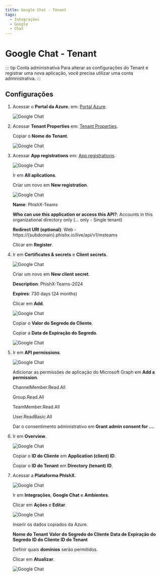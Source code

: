 ```yaml
---
title: Google Chat - Tenant
tags:
  - Integrações
  - Google
  - Chat
---
```


# Google Chat - Tenant

::: tip Conta administrativa
Para alterar as configurações do Tenant e registrar uma nova aplicação, você precisa utilizar uma conta administrativa.
:::

## Configurações

1. Acessar o **Portal da Azure.** em: [Portal Azure](https://portal.azure.com/).

   ![Google Chat](https://cdn.phishx.io/phishx-docs/images/microsoft_teams_001.png)

2. Acessar **Tenant Properties** em: [Tenant Properties](https://portal.azure.com/#view/Microsoft_AAD_IAM/TenantProperties.ReactView).

   Copiar o **Nome do Tenant**.

   ![Google Chat](https://cdn.phishx.io/phishx-docs/images/microsoft_teams_002.png)

3. Acessar **App registrations** em: [App registrations](https://portal.azure.com/#view/Microsoft_AAD_RegisteredApps/ApplicationsListBlade).

   ![Google Chat](https://cdn.phishx.io/phishx-docs/images/microsoft_teams_003.png)

   Ir em **All aplications**.

   Criar um novo em **New registration**.

   ![Google Chat](https://cdn.phishx.io/phishx-docs/images/microsoft_teams_004.png)

   **Name**: PhishX-Teams

   **Who can use this application or access this API?**: Accounts in this organizational directory only (... only - Single tenant)

   **Redirect URI (optional)**: Web - https://{subdomain}.phishx.io/live/api/v1/msteams

   Clicar em **Register**.

4. Ir em **Certificates & secrets** e **Client secrets**.

   ![Google Chat](https://cdn.phishx.io/phishx-docs/images/microsoft_teams_006.png)

   Criar um novo em **New client secret**.

   **Description**: PhishX-Teams-2024

   **Expires**: 730 days (24 months)

   Clicar em **Add**.

   ![Google Chat](https://cdn.phishx.io/phishx-docs/images/microsoft_teams_007.png)

   Copiar o **Valor do Segredo do Cliente**.

   Copiar a **Data de Expiração do Segredo**.

   ![Google Chat](https://cdn.phishx.io/phishx-docs/images/microsoft_teams_006.png)

5. Ir em **API permissions**.

   ![Google Chat](https://cdn.phishx.io/phishx-docs/images/microsoft_teams_008.png)

   Adicionar as permissões de aplicação do Microsoft Graph em **Add a permission**.

   ChannelMember.Read.All

   Group.Read.All

   TeamMember.Read.All

   User.ReadBasic.All

   Dar o consentimento administrativo em **Grant admin consent for ...**.

6. Ir em **Overview**.

   ![Google Chat](https://cdn.phishx.io/phishx-docs/images/microsoft_teams_009.png)

   Copiar o **ID do Cliente** em **Application (client) ID**.

   Copiar o **ID do Tenant** em **Directory (tenant) ID**.

7. Acessar a **Plataforma PhishX**.

   ![Google Chat](https://cdn.phishx.io/phishx-docs/images/microsoft_teams_101.png)

   Ir em **Integrações**, **Google Chat** e **Ambientes**.

   Clicar em **Ações** e **Editar**.

   ![Google Chat](https://cdn.phishx.io/phishx-docs/images/microsoft_teams_102.png)

   Inserir os dados copiados da Azure.

   **Nome do Tenant**
   **Valor do Segredo do Cliente**
   **Data de Expiração do Segredo**
   **ID do Cliente**
   **ID do Tenant**

   Definir quais **domínios** serão permitidos.

   Clicar em **Atualizar**.

   ![Google Chat](https://cdn.phishx.io/phishx-docs/images/microsoft_teams_103.png)
